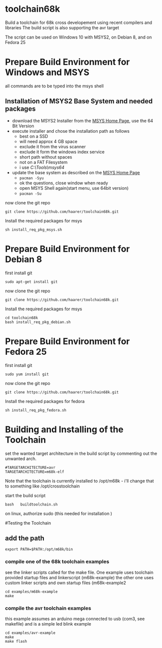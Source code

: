 # toolchain68k
Build a toolchain for 68k cross developement using recent compilers and libraries
The build script is also supporting the avr target

The script can be used on Windows 10 with MSYS2, on Debian 8, and on Fedora 25


# Prepare Build Environment for Windows and MSYS
all commands are to be typed into the msys shell
## Installation of  MSYS2 Base System and needed packages
  * download the MSYS2 Installer from the [MSYS Home Page](http://www.msys2.org/), use the 64 Bit Version
  * execute installer and chose the installation path as follows
    * best on a SSD
    * will need approx 4 GB space
    * exclude it from the virus scanner
    * exclude it form the windows index service
    * short path without spaces
    * not on a FAT Filesystem
    * i use *C:\Tools\msys64*
  * update the base system as described on the [MSYS Home Page](http://www.msys2.org/)
    * ```pacman -Syu```
    * ok the questions, close window when ready
    * open MSYS Shell again(start menu, use 64bit version)
    * ```pacman -Su```

now clone the git repo
```
git clone https://github.com/haarer/toolchain68k.git
```
Install the required packages for msys
```
sh install_req_pkg_msys.sh
```

# Prepare Build Environment for Debian 8
first install git
```
sudo apt-get install git
```
now clone the git repo
```
git clone https://github.com/haarer/toolchain68k.git
```
Install the required packages for msys
```
cd toolchain68k
bash install_req_pkg_debian.sh
```

# Prepare Build Environment for Fedora 25
first install git
```
sudo yum install git
```
now clone the git repo
```
git clone https://github.com/haarer/toolchain68k.git
```
Install the required packages for fedora
```
sh install_req_pkg_fedora.sh
```

# Building and Installing of the Toolchain    
set the wanted target architecture in the build script by commenting out the unwanted arch.
```
#TARGETARCHITECTURE=avr
TARGETARCHITECTURE=m68k-elf
```
Note that the toolchain is currently installed to /opt/m68k - i'll change that to something like /opt/crosstoolchain

start the build script
```
bash   buildtoolchain.sh
```
on linux, authorize sudo (this needed for installation )

#Testing the Toolchain
## add the path
```export PATH=$PATH:/opt/m68k/bin```

### compile one of the 68k toolchain examples
see the linker scripts called for the make file.
One example uses toolchain provided startup files and linkerscript (m68k-example) the other one uses custom linker scripts and own startup files (m68k-example2

```
cd examples/m68k-example
make 
```

### compile the avr toolchain examples
this example assumes an arduino mega connected to usb (com3, see makefile) and is a simple led blink example
```
cd examples/avr-example
make 
make flash
```

